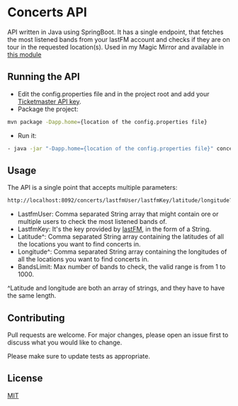 

# Concerts API

API written in Java using SpringBoot.
It has a single endpoint, that fetches the most listened bands from your lastFM account and checks if they are on tour in the requested location(s).
Used in my Magic Mirror and available in [this module](https://github.com/muilpp/MM-concert-calendar)

## Running the API

- Edit the config.properties file and in the project root and add your [Ticketmaster API key](https://developer.ticketmaster.com/products-and-docs/apis/international-discovery/v2/).
- Package the project:
```bash
mvn package -Dapp.home={location of the config.properties file}
```
- Run it:
```bash
- java -jar "-Dapp.home={location of the config.properties file}" concerts-api-0.0.1-SNAPSHOT.jar
```

## Usage

The API is a single point that accepts multiple parameters:

```bash
http://localhost:8092/concerts/lastfmUser/lastfmKey/latitude/longitude?bandsLimit=limit
```
- LastfmUser: Comma separated String array that might contain ore or multiple users to check the most listened bands of.
- LastfmKey: It's the key provided by [lastFM](https://www.last.fm/api), in the form of a String.
- Latitude^: Comma separated String array containing the latitudes of all the locations you want to find concerts in.
- Longitude^: Comma separated String array containing the longitudes of all the locations you want to find concerts in.
- BandsLimit: Max number of bands to check, the valid range is from 1 to 1000.

^Latitude and longitude are both an array of strings, and they have to have the same length.

## Contributing
Pull requests are welcome. For major changes, please open an issue first to discuss what you would like to change.

Please make sure to update tests as appropriate.

## License
[MIT](https://choosealicense.com/licenses/mit/)